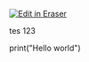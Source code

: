 <p><a target="_blank" href="https://app.eraser.io/workspace/Nal2u0MEXtMSvtu90tPA" id="edit-in-eraser-github-link"><img alt="Edit in Eraser" src="https://firebasestorage.googleapis.com/v0/b/second-petal-295822.appspot.com/o/images%2Fgithub%2FOpen%20in%20Eraser.svg?alt=media&amp;token=968381c8-a7e7-472a-8ed6-4a6626da5501"></a></p>

tes 123

print("Hello world")



<!--- Eraser file: https://app.eraser.io/workspace/Nal2u0MEXtMSvtu90tPA --->
